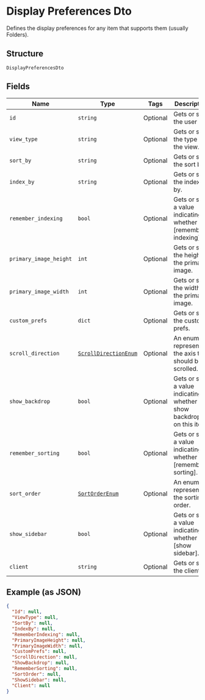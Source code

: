 
# Display Preferences Dto

Defines the display preferences for any item that supports them (usually Folders).

## Structure

`DisplayPreferencesDto`

## Fields

| Name | Type | Tags | Description |
|  --- | --- | --- | --- |
| `id` | `string` | Optional | Gets or sets the user id. |
| `view_type` | `string` | Optional | Gets or sets the type of the view. |
| `sort_by` | `string` | Optional | Gets or sets the sort by. |
| `index_by` | `string` | Optional | Gets or sets the index by. |
| `remember_indexing` | `bool` | Optional | Gets or sets a value indicating whether [remember indexing]. |
| `primary_image_height` | `int` | Optional | Gets or sets the height of the primary image. |
| `primary_image_width` | `int` | Optional | Gets or sets the width of the primary image. |
| `custom_prefs` | `dict` | Optional | Gets or sets the custom prefs. |
| `scroll_direction` | [`ScrollDirectionEnum`](../../doc/models/scroll-direction-enum.md) | Optional | An enum representing the axis that should be scrolled. |
| `show_backdrop` | `bool` | Optional | Gets or sets a value indicating whether to show backdrops on this item. |
| `remember_sorting` | `bool` | Optional | Gets or sets a value indicating whether [remember sorting]. |
| `sort_order` | [`SortOrderEnum`](../../doc/models/sort-order-enum.md) | Optional | An enum representing the sorting order. |
| `show_sidebar` | `bool` | Optional | Gets or sets a value indicating whether [show sidebar]. |
| `client` | `string` | Optional | Gets or sets the client. |

## Example (as JSON)

```json
{
  "Id": null,
  "ViewType": null,
  "SortBy": null,
  "IndexBy": null,
  "RememberIndexing": null,
  "PrimaryImageHeight": null,
  "PrimaryImageWidth": null,
  "CustomPrefs": null,
  "ScrollDirection": null,
  "ShowBackdrop": null,
  "RememberSorting": null,
  "SortOrder": null,
  "ShowSidebar": null,
  "Client": null
}
```

